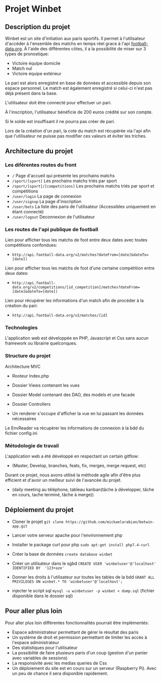 # Projet Winbet


## Description du projet


Winbet est un site d'initiation aux paris sportifs.
Il permet à l'utilisateur d'accéder à l'ensemble des matchs en temps réel grace à l'api [football-data.org](http://api.football-data.org "Api").
À l'aide des différentes côtes, il a la possibilité de miser sur 3 types de pronostique: 
- Victoire équipe domicile
- Match nul
- Victoire équipe extérieur

Le pari est alors enregistré en base de données et accessible depuis son espace personnel. Le match est également enregistré si celui-ci n'est pas déjà présent dans la base.

L'utilisateur doit être connecté pour effectuer un pari.

À l'inscription, l'utilisateur bénéficie de 200 euros crédité sur son compte.

Si le solde est insuffisant il ne pourra pas créer de pari.

Lors de la création d'un pari, la cote du match est récupérée via l'api afin que l'utilisateur ne puisse pas modifier ces valeurs et éviter les triches.


## Architecture du projet


### Les diférentes routes du front


- `/` Page d'accueil qui présente les prochains matchs
- `/sport/[sport]` Les prochains matchs triés par sport
- `/sport/[sport]/[competitions]` Les prochains matchs triés par sport et compétitions
- `/user/login` La page de connexion
- `/user/signup` La page d'inscription
- `/user/bets` La liste des paris de l'utilisateur (Accessibles uniquement en étant connecté)
- `/user/logout` Deconnexion de l'utilisateur



### Les routes de l'api publique de football

Lien pour afficher tous les matchs de foot entre deux dates avec toutes compétitions confondues:

- `http://api.football-data.org/v2/matches?dateFrom=[date]&dateTo=[date])`

Lien pour afficher tous les matchs de foot d'une certaine compétition entre deux dates:

- `http://api.football-data.org/v2/competitions/[id_competition]/matches?dateFrom=[date]&dateTo=[date])`

Lien pour récupérer les informations d'un match afin de procéder à la création du pari:

- `http://api.football-data.org/v2/matches/[id]`



### Technologies



L'application web est développée en PHP, Javascript et Css sans aucun framework ou librairie quelconques.



### Structure du projet

Architecture MVC

- Rooteur Index.php

- Dossier Views contenant les vues

- Dossier Model contenant des DAO, des models et une facade

- Dossier Controllers

- Un renderer s'occupe d'afficher la vue en lui passant les données nécessaires

Le EnvReader va récupérer les informations de connexion à la bdd du fichier config.ini


### Métodologie de travail


L'application web a été développé en respectant un certain gitflow:

- (Master, Develop, branches, feats, fix, merges, merge request, etc)

Durant ce projet, nous avons utilisé la méthode agile afin d'être plus efficient et d'avoir un meilleur suivi de l'avancée du projet.

- (daily meeting au téléphone, tableau kanban(tâche à développer, tâche en cours, tache terminé, tâche à merge))

## Déploiement du projet


- Cloner le projet
`git clone https://github.com/mickaelarabian/betwin-app.git`

- Lancer votre serveur apache pour l'environnement php

- Installer le package curl pour php
`sudo apt-get install php7.4-curl`

- Créer la base de données
`create database winbet`

- Créer un utilisateur dans le sgbd
`CREATE USER 'winbetuser'@'localhost' IDENTIFIED BY  '123+aze'`

- Donner les droits à l'utilisateur sur toutes les tables de la bdd
`GRANT ALL PRIVILEGES ON winbet.* TO 'winbetuser'@'localhost';`

- injecter le script sql
`mysql -u winbetuser -p winbet < dump.sql` (fichier disponible dans le dossier sql)



## Pour aller plus loin


Pour aller plus loin différentes fonctionnalités pourrait être implémentés:

- Espace administrateur permettant de gérer le résultat des paris
- Un système de droit et permission permettant de limiter les accès à l'espace administrateur
- Des statistiques pour l'utilisateur
- La possibilité de faire plusieurs paris d'un coup (gestion d'un panier avec variables de sessions)
- La responsivité avec les medias queries de Css
- Un déploiement du site est en cours sur un serveur (Raspberry Pi). Avec un peu de chance il sera disponible rapidement.